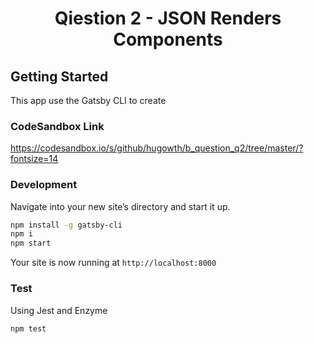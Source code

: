 <h1 align="center">
  Qiestion 2 - JSON Renders Components
</h1>

## Getting Started 

This app use the Gatsby CLI to create

### CodeSandbox Link

  https://codesandbox.io/s/github/hugowth/b_question_q2/tree/master/?fontsize=14

### Development

  Navigate into your new site’s directory and start it up.
  ```sh
  npm install -g gatsby-cli
  npm i 
  npm start
  ```
  Your site is now running at `http://localhost:8000`

### Test

  Using Jest and Enzyme
  ```sh
  npm test
  ```
